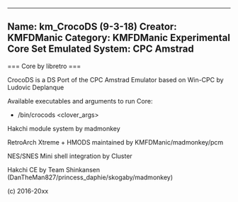 -----------------------
Name: km_CrocoDS (9-3-18)
Creator: KMFDManic
Category: KMFDManic Experimental Core Set
Emulated System: CPC Amstrad
-----------------------
=== Core by libretro ===

CrocoDS is a DS Port of the CPC Amstrad Emulator based on Win-CPC by Ludovic Deplanque 

Available executables and arguments to run Core:
- /bin/crocods <rom> <clover_args>

Hakchi module system by madmonkey

RetroArch Xtreme + HMODS maintained by KMFDManic/madmonkey/pcm

NES/SNES Mini shell integration by Cluster

Hakchi CE by Team Shinkansen (DanTheMan827/princess_daphie/skogaby/madmonkey)

(c) 2016-20xx
